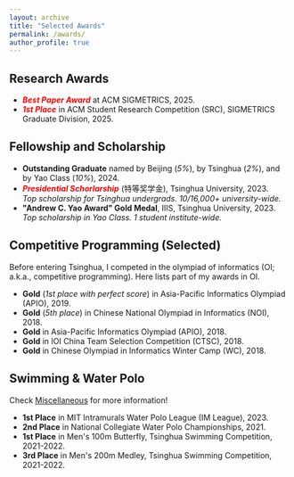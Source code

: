 ```yaml
---
layout: archive
title: "Selected Awards"
permalink: /awards/
author_profile: true
---
```


## Research Awards
* ***<font color="red">Best Paper Award</font>*** at ACM SIGMETRICS, 2025.
* ***<font color="red">1st Place</font>*** in ACM Student Research Competition (SRC), SIGMETRICS Graduate Division, 2025.

## Fellowship and Scholarship
* **Outstanding Graduate</font>** named by Beijing (*5%*), by Tsinghua (*2%*), and by Yao Class (*10%*), 2024.
* ***<font color="red">Presidential Schorlarship</font>*** (特等奖学金), Tsinghua University, 2023.  
  *Top scholarship for Tsinghua undergrads. 10/16,000+ university-wide.*
* **"Andrew C. Yao Award" Gold Medal</font>**, IIIS, Tsinghua University, 2023.  
  *Top scholarship in Yao Class. 1 student institute-wide.*

## Competitive Programming (Selected)
Before entering Tsinghua, I competed in the olympiad of informatics (OI; a.k.a., competitive programming). Here lists part of my awards in OI.
* **Gold** (*1st place with perfect score*) in Asia-Pacific Informatics Olympiad (APIO), 2019.
* **Gold** (*5th place*) in Chinese National Olympiad in Informatics (NOI), 2018.
* **Gold** in Asia-Pacific Informatics Olympiad (APIO), 2018.
* **Gold** in IOI China Team Selection Competition (CTSC), 2018.
* **Gold** in Chinese Olympiad in Informatics Winter Camp (WC), 2018.

## Swimming & Water Polo
Check [Miscellaneous](../misc/) for more information!
* **1st Place** in MIT Intramurals Water Polo League (IM League), 2023.
* **2nd Place** in National Collegiate Water Polo Championships, 2021.
* **1st Place** in Men's 100m Butterfly, Tsinghua Swimming Competition, 2021-2022.
* **3rd Place** in Men's 200m Medley, Tsinghua Swimming Competition, 2021-2022.
